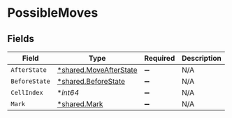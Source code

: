# PossibleMoves


## Fields

| Field                                                                  | Type                                                                   | Required                                                               | Description                                                            |
| ---------------------------------------------------------------------- | ---------------------------------------------------------------------- | ---------------------------------------------------------------------- | ---------------------------------------------------------------------- |
| `AfterState`                                                           | [*shared.MoveAfterState](../../../pkg/models/shared/moveafterstate.md) | :heavy_minus_sign:                                                     | N/A                                                                    |
| `BeforeState`                                                          | [*shared.BeforeState](../../../pkg/models/shared/beforestate.md)       | :heavy_minus_sign:                                                     | N/A                                                                    |
| `CellIndex`                                                            | **int64*                                                               | :heavy_minus_sign:                                                     | N/A                                                                    |
| `Mark`                                                                 | [*shared.Mark](../../../pkg/models/shared/mark.md)                     | :heavy_minus_sign:                                                     | N/A                                                                    |